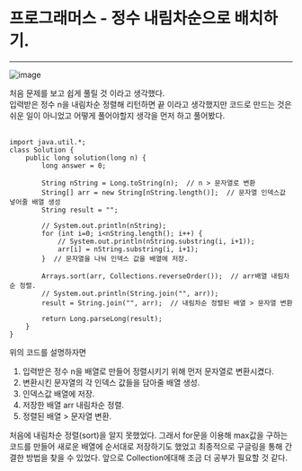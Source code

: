 # 프로그래머스 - 정수 내림차순으로 배치하기.
***



![image](https://user-images.githubusercontent.com/108318494/219372954-da4b70d4-4b16-49ea-a56b-4689666c5b28.png)

처음 문제를 보고 쉽게 풀릴 것 이라고 생각했다. <br>
입력받은 정수 n을 내림차순 정렬해 리턴하면 끝 이라고 생각했지만 코드로 만드는 것은 쉬운 일이 아니었고 어떻게 풀어야할지 생각을 먼저 하고 풀어봤다.<br>
<br>
```
import java.util.*;
class Solution {
    public long solution(long n) {
        long answer = 0;

        String nString = Long.toString(n);  // n > 문자열로 변환
        String[] arr = new String[nString.length()];  // 문자열 인덱스값 넣어줄 배열 생성
        String result = "";

        // System.out.println(nString);
        for (int i=0; i<nString.length(); i++) {
            // System.out.println(nString.substring(i, i+1));
            arr[i] = nString.substring(i, i+1);
        }  // 문자열을 나눠 인덱스 값을 배열에 저장. 

        Arrays.sort(arr, Collections.reverseOrder());  // arr배열 내림차순 정렬.
        // System.out.println(String.join("", arr));
        result = String.join("", arr);  // 내림차순 정렬된 배열 > 문자열 변환

        return Long.parseLong(result);
    }
}
```


위의 코드를 설명하자면
1. 입력받은 정수 n을 배열로 만들어 정렬시키기 위해 먼저 문자열로 변환시켰다.
2. 변환시킨 문자열의 각 인덱스 값들을 담아줄 배열 생성.
3. 인덱스값 배열에 저장.
4. 저장한 배열 arr 내림차순 정렬.
5. 정렬된 배열 > 문자열 변환.

처음에 내림차순 정렬(sort)을 알지 못했었다.
그래서 for문을 이용해 max값을 구하는 코드를 만들어 새로운 배열에 순서대로 저장하기도 했었고 최종적으로 구글링을 통해 간결한 방법을 찾을 수 있었다. 앞으로 Collection에대해 조금 더 공부가 필요할 것 같다.
